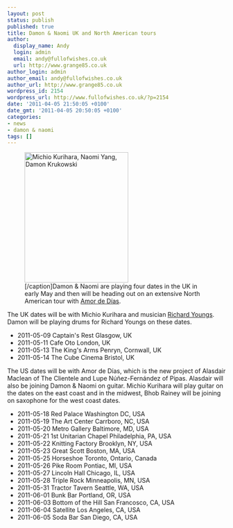 ```yaml
---
layout: post
status: publish
published: true
title: Damon & Naomi UK and North American tours
author:
  display_name: Andy
  login: admin
  email: andy@fullofwishes.co.uk
  url: http://www.grange85.co.uk
author_login: admin
author_email: andy@fullofwishes.co.uk
author_url: http://www.grange85.co.uk
wordpress_id: 2154
wordpress_url: http://www.fullofwishes.co.uk/?p=2154
date: '2011-04-05 21:50:05 +0100'
date_gmt: '2011-04-05 20:50:05 +0100'
categories:
- news
- damon & naomi
tags: []
---
```

<p><figure class="caption alignright" width="239" caption="photo: Anabel V&aacute;zquez Rodr&iacute;guez"><img src="http://www.fullofwishes.co.uk/wp/wp-content/uploads/2011/04/damonnaomi.06-239x300.jpg" alt="Michio Kurihara, Naomi Yang, Damon Krukowski" title="damonnaomi.06" width="239" height="300" class="size-medium wp-image-2155" /><figcaption class="caption-text">[/caption]Damon & Naomi are playing four dates in the UK in early May and then will be heading out on an extensive North American tour with <a href="http://www.amordedias.com/">Amor de D&iacute;as</a>. </figcaption></figure>
<p>The UK dates will be with Michio Kurihara and musician <a href="http://en.wikipedia.org/wiki/Richard_Youngs">Richard Youngs</a>. Damon will be playing drums for Richard Youngs on these dates.</p>
<ul>
<li>2011-05-09 	Captain's Rest 	Glasgow, UK 	</li>
<li>2011-05-11 	Cafe Oto 	London, UK 	</li>
<li>2011-05-13 	The King's Arms 	Penryn, Cornwall, UK 	</li>
<li>2011-05-14 	The Cube Cinema 	Bristol, UK 	</li>
</ul>
<p>The US dates will be with Amor de D&iacute;as, which is the new project of Alasdair Maclean of The Clientele and Lupe N&uacute;&ntilde;ez-Fern&aacute;ndez of Pipas. Alasdair will also be joining Damon & Naomi on guitar. Michio Kurihara will play guitar on the dates on the east coast and in the midwest, Bhob Rainey will be joining on saxophone for the west coast dates.</p>
<ul>
<li>2011-05-18 Red Palace 	Washington DC, USA 	</li>
<li>2011-05-19 The Art Center 	Carrboro, NC, USA 	</li>
<li>2011-05-20 Metro Gallery 	Baltimore, MD, USA 	</li>
<li>2011-05-21 1st Unitarian Chapel 	Philadelphia, PA, USA 	</li>
<li>2011-05-22 Knitting Factory 	Brooklyn, NY, USA 	</li>
<li>2011-05-23 Great Scott 	Boston, MA, USA 	</li>
<li>2011-05-25 Horseshoe 	Toronto, Ontario, Canada 	</li>
<li>2011-05-26 Pike Room 	Pontiac, MI, USA 	</li>
<li>2011-05-27 Lincoln Hall 	Chicago, IL, USA 	</li>
<li>2011-05-28 Triple Rock 	Minneapolis, MN, USA 	</li>
<li>2011-05-31 Tractor Tavern 	Seattle, WA, USA 	</li>
<li>2011-06-01 Bunk Bar 	Portland, OR, USA 	</li>
<li>2011-06-03 Bottom of the Hill 	San Francosco, CA, USA 	</li>
<li>2011-06-04 Satellite 	Los Angeles, CA, USA 	</li>
<li>2011-06-05 Soda Bar 	San Diego, CA, USA 	</li>
</ul>
